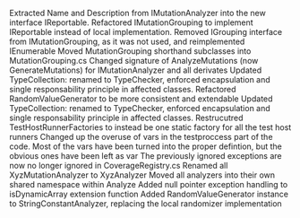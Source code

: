 Extracted Name and Description from IMutationAnalyzer into the new interface IReportable.
Refactored IMutationGrouping to implement IReportable instead of local implementation.
Removed IGrouping interface from IMutationGrouping, as it was not used, and reimplemented IEnumerable
Moved MutationGrouping shorthand subclasses into MutationGrouping.cs
Changed signature of AnalyzeMutations (now GenerateMutations) for IMutationAnalyzer and all derivates
Updated TypeCollection: renamed to TypeChecker, enforced encapsulation and single responsability principle in affected classes.
Refactored RandomValueGenerator to be more consistent and extendable
Updated TypeCollection: renamed to TypeChecker, enforced encapsulation and single responsability principle in affected classes.
Restrucutred TestHostRunnerFactories to instead be one static factory for all the test host runners
Changed up the overuse of vars in the testproccess part of the code. Most of the vars have been turned into the proper defintion, but the obvious ones have been left as var
The previously ignored exceptions are now no longer ignored in CoverageRegistry.cs 
Renamed all XyzMutationAnalyzer to XyzAnalyzer
Moved all analyzers into their own shared namespace within Analyze
Added null pointer exception handling to isDynamicArray extension function
Added RandomValueGenerator instance to StringConstantAnalyzer, replacing the local randomizer implementation